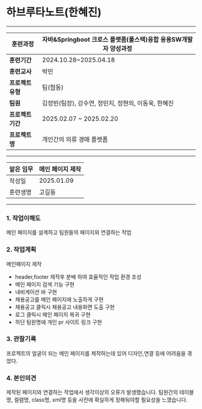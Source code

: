 # 하브루타노트(한혜진)

---

| **훈련과정** | 자바&Springboot 크로스 플랫폼(풀스택)융합 응용SW개발자 양성과정 |
| --- | --- |
| **훈련기간** | 2024.10.28~2025.04.18 |
| **훈련교사** | 박민 |
| **프로젝트 유형** | 팀(협동) |
| **팀원** | 김정빈(팀장), 강수연, 정민지, 정현의, 이동욱, 한혜진 |
| **프로젝트 기간** | 2025.02.07 ~ 2025.02.20 |
| **프로젝트명** | 개인간의 의류 경매 플랫폼 |

---

| 맡은 임무 | 메인 페이지 제작 |
| --- | --- |
| 작성일 | 2025.01.09 |
| 훈련생명 | 고길동 |

---

### 1. 작업이해도

메인 페이지를 설계하고 팀원들의 페이지와 연결하는 작업

### 2. 작업계획

메인페이지 제작

- header,footer 제작후 분배 하여 효율적인 작업 환경 조성
- 메인 페이지 검색 기능 구현
- 내비게이션 바 구현
- 채용공고를 메인 페이지에 노출하게 구현
- 채용공고 클릭시 채용공고 내용화면 도출 구현
- 로그 클릭시 메인 페이지 복귀 구현
- 하단 팀원명에 개인 pr 사이트 링크 구현

### 3. 관찰기록

프로젝트의 얼굴이 되는 메인 페이지를 제작하는데 있어 디자인,연결 등에 어려움을 겪었다.

### 4. 본인의견

제작된 페이지와 연결하는 작업에서 생각이상의 오류가 발생했습니다.
팀원간의 테이블명, 컬렴명, class명, xml명 등을 사전에 확실하게 정해둬야할 필요성을 
느꼈습니다.
